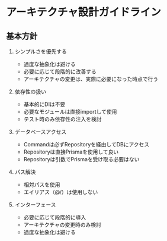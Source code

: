 # アーキテクチャ設計ガイドライン

## 基本方針

1. シンプルさを優先する
   - 過度な抽象化は避ける
   - 必要に応じて段階的に改善する
   - アーキテクチャの変更は、実際に必要になった時点で行う

2. 依存性の扱い
   - 基本的にDIは不要
   - 必要なモジュールは直接importして使用
   - テスト時のみ依存性の注入を検討

3. データベースアクセス
   - Commandは必ずRepositoryを経由してDBにアクセス
   - Repositoryは直接Prismaを使用して良い
   - Repositoryは引数でPrismaを受け取る必要はない

4. パス解決
   - 相対パスを使用
   - エイリアス（@/）は使用しない

5. インターフェース
   - 必要に応じて段階的に導入
   - アーキテクチャの変更時のみ検討
   - 過度な抽象化は避ける 